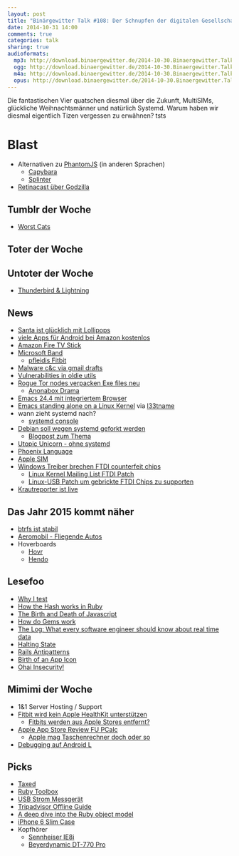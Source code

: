 ```yaml
---
layout: post
title: "Binärgewitter Talk #108: Der Schnupfen der digitalen Gesellschaft"
date: 2014-10-31 14:00
comments: true
categories: talk
sharing: true
audioformats:
  mp3: http://download.binaergewitter.de/2014-10-30.Binaergewitter.Talk.108.mp3
  ogg: http://download.binaergewitter.de/2014-10-30.Binaergewitter.Talk.108.ogg
  m4a: http://download.binaergewitter.de/2014-10-30.Binaergewitter.Talk.108.m4a
  opus: http://download.binaergewitter.de/2014-10-30.Binaergewitter.Talk.108.opus
---
```

Die fantastischen Vier quatschen diesmal über die Zukunft, MultiSIMs, glückliche Weihnachtsmänner und natürlich Systemd. Warum haben wir diesmal eigentlich Tizen vergessen zu erwähnen? tsts

# Blast

- Alternativen zu [PhantomJS]( http://phantomjs.org/ ) (in anderen Sprachen)
    * [Capybara]( https://github.com/jnicklas/capybara )
    * [Splinter]( http://splinter.cobrateam.info/ )
- [Retinacast über Godzilla]( http://retinacast.de/rtn035-fratboy-bully-asshole/ )

## Tumblr der Woche

- [Worst Cats]( http://worstcats.tumblr.com )

## Toter der Woche

## Untoter der Woche

- [Thunderbird & Lightning]( http://www.pro-linux.de/news/1/21664/lightning-wird-bestandteil-von-thunderbird.html )

## News

- [Santa ist glücklich mit Lollipops]( http://www.androidpolice.com/2014/10/21/smile-santa-google-resolves-issue-41827-the-most-jarring-issue-currently-in-the-android-bug-tracker/ )
- [viele Apps für Android bei Amazon kostenlos](http://www.amazon.de/b/?_encoding=UTF8&camp=1638&creative=19454&linkCode=ur2&node=5412184031&pf_rd_i=B0094JFDVY&pf_rd_m=A3JWKAKR8XB7XF&pf_rd_p=548417287&pf_rd_r=1MZXSNFQ8NP260FYNMN9&pf_rd_s=hero-quick-promo&pf_rd_t=201&site-redirect=de&tag=trektrip&linkId=V2ZC3ZEODKI7MTUJ )
- [Amazon Fire TV Stick]( http://www.heise.de/newsticker/meldung/Fire-TV-Stick-Amazons-Antwort-auf-Googles-Chromecast-2435193.html )
- [Microsoft Band]( http://www.microsoft.com/microsoft-band/en-us )
    * [pfleidis Fitbit]( http://amazon.de/dp/B0095PZHPE?tag=pfleidi-21 )
- [Malware c&c via gmail drafts](http://boingboing.net/2014/10/29/malware-authors-use-gmail-draf.html )
- [Vulnerabilities in oldie utils]( https://isc.sans.edu/forums/diary/Hacking+with+the+Oldies+/18897 )
- [Rogue Tor nodes verpacken Exe files neu]( http://www.zdnet.com/rogue-tor-node-wraps-executables-with-malware-7000035060/ )
  - [Anonabox Drama]( http://www.computerworld.com/article/2835676/kickstarter-suspends-anonabox-tor-router-project.html )
- [Emacs 24.4 mit integriertem Browser]( http://www.golem.de/news/gnu-emacs-24-4-mit-integriertem-browser-1410-109987.html )
- [Emacs standing alone on a Linux Kernel]( http://www.informatimago.com/linux/emacs-on-user-mode-linux.html ) via [l33tname]( http://l33t.name )
- wann zieht systemd nach?
    - [systemd console]( http://www.phoronix.com/scan.php?page=news_item&px=MTgwNzQ )
- [Debian soll wegen systemd geforkt werden]( http://debianfork.org/ )
    * [Blogpost zum Thema]( http://uselessd.darknedgy.net/ProSystemdAntiSystemd/ )
- [Utopic Unicorn - ohne systemd]( http://www.heise.de/newsticker/meldung/Neue-Linux-Distribution-Ubuntu-14-10-veroeffentlicht-2431139.html )
- [Phoenix Language]( https://ind.ie/phoenix/ )
- [Apple SIM]( http://www.heise.de/newsticker/meldung/Wie-Apple-die-SIM-Karte-beerdigen-will-2428903.html )
- [Windows Treiber brechen FTDI counterfeit chips]( http://arstechnica.com/information-technology/2014/10/windows-update-drivers-bricking-usb-serial-chips-beloved-of-hardware-hackers/ )
    * [Linux Kernel Mailing List FTDI Patch]( https://lkml.org/lkml/2014/10/23/129 )
    * [Linux-USB Patch um gebrickte FTDI Chips zu supporten]( http://marc.info/?l=linux-usb&m=141405129201389&w=2 )
- [Krautreporter ist live]( https://krautreporter.de/ )

## Das Jahr 2015 kommt näher

- [btrfs ist stabil](http://www.heise.de/newsticker/meldung/Btrfs-Erfinder-stuft-sein-Linux-Dateisystem-als-stabil-ein-2437356.html )
- [Aeromobil - Fliegende Autos]( http://www.heise.de/newsticker/meldung/Aeromobil-3-0-Slowakische-Firma-stellt-fliegendes-Auto-vor-2438017.html )
- Hoverboards
    * [Hovr]( https://www.youtube.com/watch?v=A4vE_vpkr90 )
    * [Hendo](http://www.wired.com/2014/10/physics-hendo-hoverboard/ )

## Lesefoo

- [Why I test]( http://chriskottom.com/blog/2014/08/why-i-test )
- [How the Hash works in Ruby]( http://www.gotealeaf.com/blog/how-the-hash-works-in-ruby )
- [The Birth and Death of Javascript]( https://www.destroyallsoftware.com/talks/the-birth-and-death-of-javascript )
- [How do Gems work]( http://www.justinweiss.com/blog/2014/09/29/how-do-gems-work )
- [The Log: What every software engineer should know about real time data]( http://engineering.linkedin.com/distributed-systems/log-what-every-software-engineer-should-know-about-real-time-datas-unifying )
- [Halting State]( http://amazon.de/dp/0441016073?tag=pfleidi-21 )
- [Rails Antipatterns]( http://amazon.de/dp/0321604814?tag=pfleidi-21 )
- [Birth of an App Icon]( http://blog.helftone.com/monodraw-birth-app-icon/ )
- [Ohai Insecurity!]( http://ohaiinsecurity.tumblr.com/ )

## Mimimi der Woche

- 1&1 Server Hosting / Support
- [Fitbit wird kein Apple HealthKit unterstützen]( http://techcrunch.com/2014/10/20/fitbit-wont-work-with-healthkit-because-its-building-an-apple-watch-competitor/ )
    * [Fitbits werden aus Apple Stores entfernt?]( http://recode.net/2014/10/15/apple-plans-to-stop-selling-fitbit-devices-from-stores/ )
- [Apple App Store Review FU PCalc]( https://twitter.com/jamesthomson/status/527498251176796160 )
    * [Apple mag Taschenrechner doch oder so]( http://techcrunch.com/2014/10/30/apple-no-longer-rejecting-calculator-widgets-from-the-app-store/ )
- [Debugging auf Android L]( http://stackoverflow.com/a/23301174/1953538 )

## Picks

- [Taxed]( https://www.taxed.de/ )
- [Ruby Toolbox]( https://www.ruby-toolbox.com )
- [USB Strom Messgerät]( http://s.click.aliexpress.com/klk/EaYjQFUV3 )
- [Tripadvisor Offline Guide]( https://itunes.apple.com/de/app/tripadvisor-offline-city-guides/id480066121?l=en&mt=8 )
- [A deep dive into the Ruby object model]( http://www.youtube.com/watch?v=by5fFOBhtPQ )
- [iPhone 6 Slim Case]( http://amazon.de/dp/B00N0RU0JQ?tag=pfleidi-21 )
- Kopfhörer
    * [Sennheiser IE8i]( http://amazon.de/dp/B003WV391Q?tag=pfleidi-21 )
    * [Beyerdynamic DT-770 Pro]( http://amazon.de/dp/B0016MNAAI?tag=pfleidi-21 )

